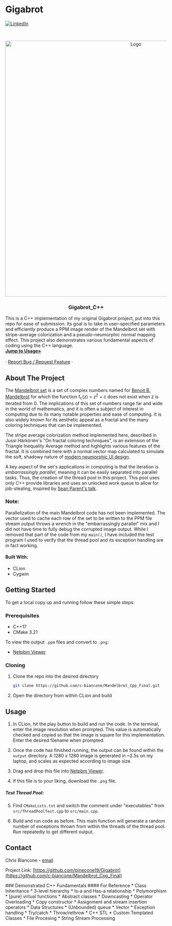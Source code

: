 # Gigabrot


<!--
[![Contributors][contributors-shield]][contributors-url]
[![Forks][forks-shield]][forks-url]
[![Stargazers][stars-shield]][stars-url]
[![Issues][issues-shield]][issues-url]
[![MIT License][license-shield]][license-url] -->
[![LinkedIn][linkedin-shield]][linkedin-url]

<!-- PROJECT LOGO -->
<br />
<p align="center">
  <a href="https://github.com/c-biancone/Mandelbrot_Cpp_Final">
    <img src="output/test_5000.png" alt="Logo" width="800" height="800" caption="Sample Output">
  </a>

  <h3 align="center">Gigabrot_C++</h3>

<!-- DESCRIPTION -->
  <p align="left">
    This is a C++ implementation of my original Gigabrot project, put into this repo for ease of submission. Its goal is to take in user-specified parameters and efficiently produce a PPM image render of the Mandelbrot set with stripe-average colorization and a pseudo-neumorphic normal mapping effect. This project also demonstrates various fundamental aspects of coding using the C++ language.
    <br />
    <a href="#usage"><strong>Jump to Usage»</strong></a>
    <br />
    <br />
    <!-- <a href="https://github.com/github_username/repo_name">View Demo</a> -->
    ·
    <a href="https://github.com/c-biancone/Mandelbrot_Cpp_Final/issues">Report Bug / Request Feature</a>
    ·
  </p>
</p>

<!-- TABLE OF CONTENTS
<details open="open">
  <summary><h2 style="display: inline-block">Table of Contents</h2></summary>
  <ol>
    <li>
      <a href="#about-the-project">About the project</a>
      <ul>
        <li><a href="#built-with">Built with</a></li>
      </ul>
    </li>
    <li>
      <a href="#getting-started">Getting Started</a>
      <ul>
        <li><a href="#prerequisites">Prerequisites</a></li>
        <li><a href="#installation">Installation</a></li>
      </ul>
    </li>
    <li><a href="#usage">Usage</a></li>
    <li><a href="#roadmap">Roadmap</a></li>
    <li><a href="#contributing">Contributing</a></li>
    <li><a href="#license">License</a></li>
    <li><a href="#contact">Contact</a></li>
    <li><a href="#acknowledgements-and-references">Acknowledgements and References</a></li>
  </ol>
</details> -->

## About The Project
The <a href="https://en.wikipedia.org/wiki/Mandelbrot_set">Mandelbrot set</a> is a set of complex numbers named for <a href="https://en.wikipedia.org/wiki/Benoit_Mandelbrot">Benoit B. Mandelbrot</a> for which the function f<sub>c</sub>(z) = z<sup>2</sup> + c does not exist when z is iterated from 0. The implications of this set of numbers range far and wide in the world of mathematics, and it is often a subject of interest in computing due to its many notable properties and ease of computing. It is also widely known for its aesthetic appeal as a fractal and the many coloring techniques that can be implemented.

The stripe average colorization method implemented here, described in Jussi Härkönen's "On fractal coloring techniques", is an extension of the Triangle Inequality Average method and highlights various features of the fractal. It is combined here with a normal vector map calculated to simulate the soft, shadowy nature of <a href="https://uxdesign.cc/neumorphism-in-user-interfaces-b47cef3bf3a6"> modern neumorphic UI design</a>.

A key aspect of the set's applications in computing is that the iteration is *embarrassingly parallel*, meaning it can be easily separated into parallel tasks. Thus, the creation of the thread pool in this project. This pool uses only C++ provide libraries and uses an unlocked work queue to allow for job-stealing, inspired by <a href="https://www.youtube.com/watch?v=zULU6Hhp42w&t=3635s">Sean Parent's talk</a>.

### Note:
Parallelization of the main Mandelbrot code has not been implemented. The vector used to cache each row of the set to be written to the PPM file stream output throws a wrench in the "embarrassingly parallel" mix and I did not have time to fully debug the corrupted image output. While I removed that part of the code from my `main()`, I have included the test program I used to verify that the thread pool and its exception handling are in fact working.

#### Built With:

* CLion
* Cygwin



<!-- GETTING STARTED -->
## Getting Started

To get a local copy up and running follow these simple steps:

### Prerequisites

* C++17
* CMake 3.21

To view the output `.ppm` files and convert to `.png`:
* [Netpbm Viewer](http://paulcuth.me.uk/netpbm-viewer/)


### Cloning

1. Clone the repo into the desired directory
   ```sh
   git clone https://github.com/c-biancone/Mandelbrot_Cpp_Final.git
   ```
2. Open the directory from within CLion and build


<!-- USAGE EXAMPLES -->
## Usage

1. In CLion, hit the play button to build and run the code. In the terminal, enter the image resolution when prompted. This value is automatically checked and copied so that the image is square for this implementation. Enter the desired filename when prompted.

2. Once the code has finished running, the output can be found within the `output` directory. A 1280 x 1280 image is generated in ~2.5s on my laptop, and scales as expected according to image size.

3. Drag and drop this file into [Netpbm Viewer](http://paulcuth.me.uk/netpbm-viewer/).

4. If this file is to your liking, download the `.png` file.

##### Test Thread Pool:
5. Find `CMakeLists.txt` and switch the comment under "executables" from `src/ThreadPoolTest.cpp` to `src/main.cpp`.

6. Build and run code as before. This main function will generate a random number of exceptions thrown from within the threads of the thread pool. Run repeatedly to get different output.


<!-- CONTACT -->
## Contact

Chris Biancone - [email](chris.biancone@gmail.com)

Project Link: [https://github.com/pinecone19/Gigabrot](https://github.com/c-biancone/Mandelbrot_Cpp_Final)


</a>
### Demonstrated C++ Fundamentals
#### For Reference
* Class Inheritance
  * 3-level hierarchy
  * Is-a and Has-a relationship
  * Polymorphism
    * [pure] virtual functions
    * Abstract classes
    * Downcasting
* Operator Overloading
  * Copy constructor
  * Assignment and stream insertion operators
* Data Structures
  * (Unbounded) queue
  * Vector
* Exception handling
  * Try/catch
  * Throw/rethrow
* C++ STL
* Custom Templated Classes
* File Procesing
* String Stream Processing


<!-- MARKDOWN LINKS & IMAGES -->
<!-- https://www.markdownguide.org/basic-syntax/#reference-style-links -->
[contributors-shield]: https://img.shields.io/github/contributors/github_username/repo.svg?style=for-the-badge
[contributors-url]: https://github.com/github_username/repo/graphs/contributors
[forks-shield]: https://img.shields.io/github/forks/github_username/repo.svg?style=for-the-badge
[forks-url]: https://github.com/github_username/repo/network/members
[stars-shield]: https://img.shields.io/github/stars/github_username/repo.svg?style=for-the-badge
[stars-url]: https://github.com/github_username/repo/stargazers
[issues-shield]: https://img.shields.io/github/issues/github_username/repo.svg?style=for-the-badge
[issues-url]: https://github.com/github_username/repo/issues
[license-shield]: https://img.shields.io/github/license/github_username/repo.svg?style=for-the-badge
[license-url]: https://github.com/github_username/repo/blob/master/LICENSE.txt
[linkedin-shield]: https://img.shields.io/badge/-LinkedIn-black.svg?style=for-the-badge&logo=linkedin&colorB=555
[linkedin-url]: https://linkedin.com/in/chris-biancone
